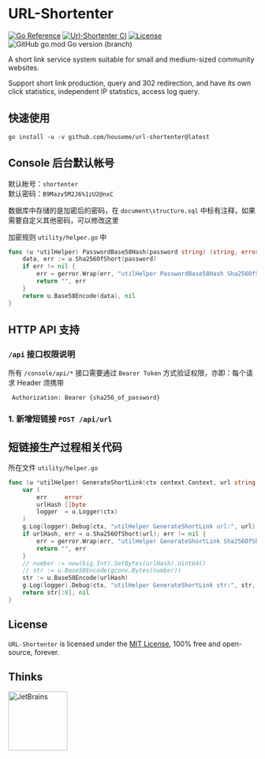 # URL-Shortenter

[![Go Reference](https://pkg.go.dev/badge/github.com/houseme/url-shortenter.svg)](https://pkg.go.dev/github.com/houseme/url-shortenter)
[![Url-Shortenter CI](https://github.com/houseme/url-shortenter/actions/workflows/go.yml/badge.svg)](https://github.com/houseme/url-shortenter/actions/workflows/go.yml)
[![License](https://img.shields.io/github/license/houseme/url-shortenter.svg?style=flat)](https://github.com/houseme/url-shortenter)
![GitHub go.mod Go version (branch)](https://img.shields.io/github/go-mod/go-version/houseme/url-shortenter/main)

A short link service system suitable for small and medium-sized community websites.

Support short link production, query and 302 redirection, and have its own click statistics, independent IP statistics,
access log query.

## 快速使用

```shell
go install -u -v github.com/houseme/url-shortenter@latest
```

## Console 后台默认帐号

默认帐号：`shortenter`  
默认密码：`B9Mazv5M2J6%1zU2@nxC`

数据库中存储的是加密后的密码，在 `document\structure.sql` 中标有注释，如果需要自定义其他密码，可以修改这里

加密规则 `utility/helper.go` 中

```go 
func (u *utilHelper) PasswordBase58Hash(password string) (string, error) {
	data, err := u.Sha256OfShort(password)
	if err != nil {
		err = gerror.Wrap(err, "utilHelper PasswordBase58Hash Sha256OfShort error")
		return "", err
	}
	return u.Base58Encode(data), nil
}
```

## HTTP API 支持

### `/api` 接口权限说明

所有 `/console/api/*` 接口需要通过 `Bearer Token` 方式验证权限，亦即：每个请求 Header 须携带

```shell
 Authorization: Bearer {sha256_of_password}
```

### 1. 新增短链接 `POST /api/url`

## 短链接生产过程相关代码

所在文件 `utility/helper.go`

```go
func (u *utilHelper) GenerateShortLink(ctx context.Context, url string) (string, error) {
	var (
		err     error
		urlHash []byte
		logger  = u.Logger(ctx)
	)
	g.Log(logger).Debug(ctx, "utilHelper GenerateShortLink url:", url)
	if urlHash, err = u.Sha256OfShort(url); err != nil {
		err = gerror.Wrap(err, "utilHelper GenerateShortLink Sha256OfShort err")
		return "", err
	}
	// number := new(big.Int).SetBytes(urlHash).Uint64()
	// str := u.Base58Encode(gconv.Bytes(number))
    str := u.Base58Encode(urlHash)
	g.Log(logger).Debug(ctx, "utilHelper GenerateShortLink str:", str, " number:", number)
	return str[:8], nil
}
```

## License

`URL-Shortenter` is licensed under the [MIT License](LICENSE), 100% free and open-source, forever.

## Thinks

<a href="https://www.jetbrains.com/?from=URL-Shortenter"><img src="https://resources.jetbrains.com/storage/products/company/brand/logos/jetbrains-training-partner.png" height="120" alt="JetBrains"/></a>